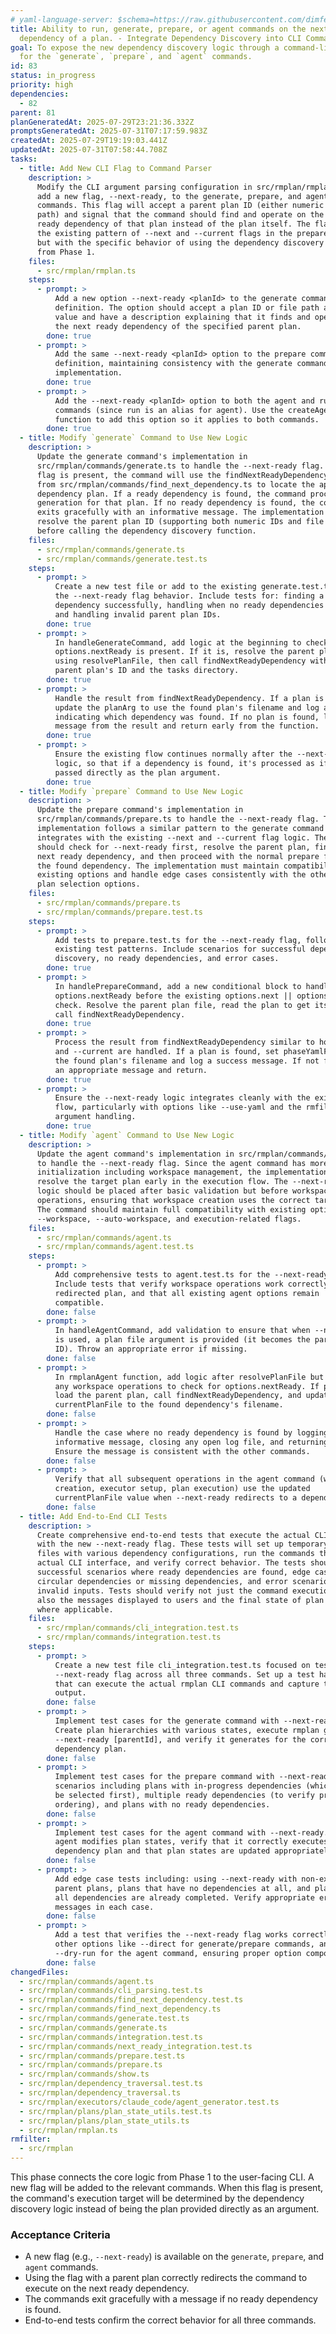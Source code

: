 ```yaml
---
# yaml-language-server: $schema=https://raw.githubusercontent.com/dimfeld/llmutils/main/schema/rmplan-plan-schema.json
title: Ability to run, generate, prepare, or agent commands on the next ready
  dependency of a plan. - Integrate Dependency Discovery into CLI Commands
goal: To expose the new dependency discovery logic through a command-line flag
  for the `generate`, `prepare`, and `agent` commands.
id: 83
status: in_progress
priority: high
dependencies:
  - 82
parent: 81
planGeneratedAt: 2025-07-29T23:21:36.332Z
promptsGeneratedAt: 2025-07-31T07:17:59.983Z
createdAt: 2025-07-29T19:19:03.441Z
updatedAt: 2025-07-31T07:58:44.708Z
tasks:
  - title: Add New CLI Flag to Command Parser
    description: >
      Modify the CLI argument parsing configuration in src/rmplan/rmplan.ts to
      add a new flag, --next-ready, to the generate, prepare, and agent
      commands. This flag will accept a parent plan ID (either numeric or file
      path) and signal that the command should find and operate on the next
      ready dependency of that plan instead of the plan itself. The flag follows
      the existing pattern of --next and --current flags in the prepare command,
      but with the specific behavior of using the dependency discovery logic
      from Phase 1.
    files:
      - src/rmplan/rmplan.ts
    steps:
      - prompt: >
          Add a new option --next-ready <planId> to the generate command
          definition. The option should accept a plan ID or file path as its
          value and have a description explaining that it finds and operates on
          the next ready dependency of the specified parent plan.
        done: true
      - prompt: >
          Add the same --next-ready <planId> option to the prepare command
          definition, maintaining consistency with the generate command's
          implementation.
        done: true
      - prompt: >
          Add the --next-ready <planId> option to both the agent and run
          commands (since run is an alias for agent). Use the createAgentCommand
          function to add this option so it applies to both commands.
        done: true
  - title: Modify `generate` Command to Use New Logic
    description: >
      Update the generate command's implementation in
      src/rmplan/commands/generate.ts to handle the --next-ready flag. When this
      flag is present, the command will use the findNextReadyDependency function
      from src/rmplan/commands/find_next_dependency.ts to locate the appropriate
      dependency plan. If a ready dependency is found, the command proceeds with
      generation for that plan. If no ready dependency is found, the command
      exits gracefully with an informative message. The implementation should
      resolve the parent plan ID (supporting both numeric IDs and file paths)
      before calling the dependency discovery function.
    files:
      - src/rmplan/commands/generate.ts
      - src/rmplan/commands/generate.test.ts
    steps:
      - prompt: >
          Create a new test file or add to the existing generate.test.ts to test
          the --next-ready flag behavior. Include tests for: finding a ready
          dependency successfully, handling when no ready dependencies exist,
          and handling invalid parent plan IDs.
        done: true
      - prompt: >
          In handleGenerateCommand, add logic at the beginning to check if
          options.nextReady is present. If it is, resolve the parent plan file
          using resolvePlanFile, then call findNextReadyDependency with the
          parent plan's ID and the tasks directory.
        done: true
      - prompt: >
          Handle the result from findNextReadyDependency. If a plan is found,
          update the planArg to use the found plan's filename and log a message
          indicating which dependency was found. If no plan is found, log the
          message from the result and return early from the function.
        done: true
      - prompt: >
          Ensure the existing flow continues normally after the --next-ready
          logic, so that if a dependency is found, it's processed as if it was
          passed directly as the plan argument.
        done: true
  - title: Modify `prepare` Command to Use New Logic
    description: >
      Update the prepare command's implementation in
      src/rmplan/commands/prepare.ts to handle the --next-ready flag. The
      implementation follows a similar pattern to the generate command but
      integrates with the existing --next and --current flag logic. The command
      should check for --next-ready first, resolve the parent plan, find its
      next ready dependency, and then proceed with the normal prepare flow for
      the found dependency. The implementation must maintain compatibility with
      existing options and handle edge cases consistently with the other dynamic
      plan selection options.
    files:
      - src/rmplan/commands/prepare.ts
      - src/rmplan/commands/prepare.test.ts
    steps:
      - prompt: >
          Add tests to prepare.test.ts for the --next-ready flag, following the
          existing test patterns. Include scenarios for successful dependency
          discovery, no ready dependencies, and error cases.
        done: true
      - prompt: >
          In handlePrepareCommand, add a new conditional block to handle
          options.nextReady before the existing options.next || options.current
          check. Resolve the parent plan file, read the plan to get its ID, and
          call findNextReadyDependency.
        done: true
      - prompt: >
          Process the result from findNextReadyDependency similar to how --next
          and --current are handled. If a plan is found, set phaseYamlFile to
          the found plan's filename and log a success message. If not found, log
          an appropriate message and return.
        done: true
      - prompt: >
          Ensure the --next-ready logic integrates cleanly with the existing
          flow, particularly with options like --use-yaml and the rmfilter
          argument handling.
        done: true
  - title: Modify `agent` Command to Use New Logic
    description: >
      Update the agent command's implementation in src/rmplan/commands/agent.ts
      to handle the --next-ready flag. Since the agent command has more complex
      initialization including workspace management, the implementation needs to
      resolve the target plan early in the execution flow. The --next-ready
      logic should be placed after basic validation but before workspace
      operations, ensuring that workspace creation uses the correct target plan.
      The command should maintain full compatibility with existing options like
      --workspace, --auto-workspace, and execution-related flags.
    files:
      - src/rmplan/commands/agent.ts
      - src/rmplan/commands/agent.test.ts
    steps:
      - prompt: >
          Add comprehensive tests to agent.test.ts for the --next-ready flag.
          Include tests that verify workspace operations work correctly with the
          redirected plan, and that all existing agent options remain
          compatible.
        done: false
      - prompt: >
          In handleAgentCommand, add validation to ensure that when --next-ready
          is used, a plan file argument is provided (it becomes the parent plan
          ID). Throw an appropriate error if missing.
        done: false
      - prompt: >
          In rmplanAgent function, add logic after resolvePlanFile but before
          any workspace operations to check for options.nextReady. If present,
          load the parent plan, call findNextReadyDependency, and update
          currentPlanFile to the found dependency's filename.
        done: false
      - prompt: >
          Handle the case where no ready dependency is found by logging an
          informative message, closing any open log file, and returning early.
          Ensure the message is consistent with the other commands.
        done: false
      - prompt: >
          Verify that all subsequent operations in the agent command (workspace
          creation, executor setup, plan execution) use the updated
          currentPlanFile value when --next-ready redirects to a dependency.
        done: false
  - title: Add End-to-End CLI Tests
    description: >
      Create comprehensive end-to-end tests that execute the actual CLI commands
      with the new --next-ready flag. These tests will set up temporary plan
      files with various dependency configurations, run the commands through the
      actual CLI interface, and verify correct behavior. The tests should cover
      successful scenarios where ready dependencies are found, edge cases like
      circular dependencies or missing dependencies, and error scenarios with
      invalid inputs. Tests should verify not just the command execution but
      also the messages displayed to users and the final state of plan files
      where applicable.
    files:
      - src/rmplan/commands/cli_integration.test.ts
      - src/rmplan/commands/integration.test.ts
    steps:
      - prompt: >
          Create a new test file cli_integration.test.ts focused on testing the
          --next-ready flag across all three commands. Set up a test harness
          that can execute the actual rmplan CLI commands and capture their
          output.
        done: false
      - prompt: >
          Implement test cases for the generate command with --next-ready.
          Create plan hierarchies with various states, execute rmplan generate
          --next-ready [parentId], and verify it generates for the correct
          dependency plan.
        done: false
      - prompt: >
          Implement test cases for the prepare command with --next-ready. Test
          scenarios including plans with in-progress dependencies (which should
          be selected first), multiple ready dependencies (to verify priority
          ordering), and plans with no ready dependencies.
        done: false
      - prompt: >
          Implement test cases for the agent command with --next-ready. Since
          agent modifies plan states, verify that it correctly executes on the
          dependency plan and that plan states are updated appropriately.
        done: false
      - prompt: >
          Add edge case tests including: using --next-ready with non-existent
          parent plans, plans that have no dependencies at all, and plans where
          all dependencies are already completed. Verify appropriate error
          messages in each case.
        done: false
      - prompt: >
          Add a test that verifies the --next-ready flag works correctly with
          other options like --direct for generate/prepare commands, and
          --dry-run for the agent command, ensuring proper option composition.
        done: false
changedFiles:
  - src/rmplan/commands/agent.ts
  - src/rmplan/commands/cli_parsing.test.ts
  - src/rmplan/commands/find_next_dependency.test.ts
  - src/rmplan/commands/find_next_dependency.ts
  - src/rmplan/commands/generate.test.ts
  - src/rmplan/commands/generate.ts
  - src/rmplan/commands/integration.test.ts
  - src/rmplan/commands/next_ready_integration.test.ts
  - src/rmplan/commands/prepare.test.ts
  - src/rmplan/commands/prepare.ts
  - src/rmplan/commands/show.ts
  - src/rmplan/dependency_traversal.test.ts
  - src/rmplan/dependency_traversal.ts
  - src/rmplan/executors/claude_code/agent_generator.test.ts
  - src/rmplan/plans/plan_state_utils.test.ts
  - src/rmplan/plans/plan_state_utils.ts
  - src/rmplan/rmplan.ts
rmfilter:
  - src/rmplan
---
```


This phase connects the core logic from Phase 1 to the user-facing CLI. A new flag will be added to the relevant commands. When this flag is present, the command's execution target will be determined by the dependency discovery logic instead of being the plan provided directly as an argument.

### Acceptance Criteria
- A new flag (e.g., `--next-ready`) is available on the `generate`, `prepare`, and `agent` commands.
- Using the flag with a parent plan correctly redirects the command to execute on the next ready dependency.
- The commands exit gracefully with a message if no ready dependency is found.
- End-to-end tests confirm the correct behavior for all three commands.
